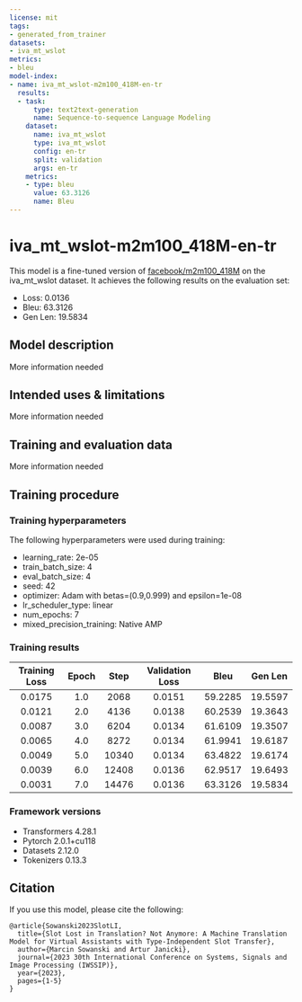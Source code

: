 ```yaml
---
license: mit
tags:
- generated_from_trainer
datasets:
- iva_mt_wslot
metrics:
- bleu
model-index:
- name: iva_mt_wslot-m2m100_418M-en-tr
  results:
  - task:
      type: text2text-generation
      name: Sequence-to-sequence Language Modeling
    dataset:
      name: iva_mt_wslot
      type: iva_mt_wslot
      config: en-tr
      split: validation
      args: en-tr
    metrics:
    - type: bleu
      value: 63.3126
      name: Bleu
---
```


<!-- This model card has been generated automatically according to the information the Trainer had access to. You
should probably proofread and complete it, then remove this comment. -->

# iva_mt_wslot-m2m100_418M-en-tr

This model is a fine-tuned version of [facebook/m2m100_418M](https://huggingface.co/facebook/m2m100_418M) on the iva_mt_wslot dataset.
It achieves the following results on the evaluation set:
- Loss: 0.0136
- Bleu: 63.3126
- Gen Len: 19.5834

## Model description

More information needed

## Intended uses & limitations

More information needed

## Training and evaluation data

More information needed

## Training procedure

### Training hyperparameters

The following hyperparameters were used during training:
- learning_rate: 2e-05
- train_batch_size: 4
- eval_batch_size: 4
- seed: 42
- optimizer: Adam with betas=(0.9,0.999) and epsilon=1e-08
- lr_scheduler_type: linear
- num_epochs: 7
- mixed_precision_training: Native AMP

### Training results

| Training Loss | Epoch | Step  | Validation Loss | Bleu    | Gen Len |
|:-------------:|:-----:|:-----:|:---------------:|:-------:|:-------:|
| 0.0175        | 1.0   | 2068  | 0.0151          | 59.2285 | 19.5597 |
| 0.0121        | 2.0   | 4136  | 0.0138          | 60.2539 | 19.3643 |
| 0.0087        | 3.0   | 6204  | 0.0134          | 61.6109 | 19.3507 |
| 0.0065        | 4.0   | 8272  | 0.0134          | 61.9941 | 19.6187 |
| 0.0049        | 5.0   | 10340 | 0.0134          | 63.4822 | 19.6174 |
| 0.0039        | 6.0   | 12408 | 0.0136          | 62.9517 | 19.6493 |
| 0.0031        | 7.0   | 14476 | 0.0136          | 63.3126 | 19.5834 |


### Framework versions

- Transformers 4.28.1
- Pytorch 2.0.1+cu118
- Datasets 2.12.0
- Tokenizers 0.13.3

## Citation

If you use this model, please cite the following:
```
@article{Sowanski2023SlotLI,
  title={Slot Lost in Translation? Not Anymore: A Machine Translation Model for Virtual Assistants with Type-Independent Slot Transfer},
  author={Marcin Sowanski and Artur Janicki},
  journal={2023 30th International Conference on Systems, Signals and Image Processing (IWSSIP)},
  year={2023},
  pages={1-5}
}
```